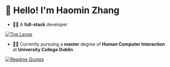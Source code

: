 # :wave: Hello! I'm Haomin Zhang

- :man_technologist: A **full-stack** developer

[![Top Langs](https://github-readme-stats.vercel.app/api/top-langs/?username=hmzhang48&size_weight=0.5&count_weight=0.5)](https://github.com/anuraghazra/github-readme-stats)

- :man_student: Currently pursuing a **master** degree of **Human Computer Interaction** at **University College Dublin**

[![Readme Quotes](https://quotes-github-readme.vercel.app/api?type=horizontal&theme=dracula)](https://github.com/piyushsuthar/github-readme-quotes)
